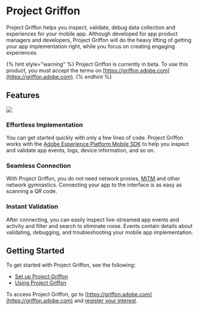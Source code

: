 # Project Griffon

Project Griffon helps you inspect, validate, debug data collection and experiences for your mobile app. Although developed for app product managers and developers, Project Griffon will do the heavy lifting of getting your app implementation right, while you focus on creating engaging experiences.

{% hint style="warning" %}
Project Griffon is currently in beta. To use this product, you must accept the terms on [https://griffon.adobe.com](https://griffon.adobe.com).
{% endhint %}


## Features

![](../../.gitbook/assets/ezgif.com-video-to-gif.gif)

### Effortless Implementation

You can get started quickly with only a few lines of code. Project Griffon works with the [Adobe Experience Platform Mobile SDK](../../) to help you inspect and validate app events, logs, device information, and so on.

### Seamless Connection

With Project Griffon, you do not need network proxies, [MiTM](https://en.wikipedia.org/wiki/Man-in-the-middle_attack) and other network gymnastics. Connecting your app to the interface is as easy as scanning a QR code.

### Instant Validation

After connecting, you can easily inspect live-streamed app events and activity and filter and search to eliminate noise. Events contain details about validating, debugging, and troubleshooting  your mobile app implementation.

## Getting Started

To get started with Project Griffon, see the following:

* [Set up Project Griffon](set-up-project-griffon.md)
* [Using Project Griffon](using-project-griffon.md)

To access Project Griffon, go to [https://griffon.adobe.com](https://griffon.adobe.com) and [register your interest](https://forms.office.com/Pages/ResponsePage.aspx?id=Wht7-jR7h0OUrtLBeN7O4UJN9zAhIEhJr3PBfyMf9wdUMjNHTjVCVUJXUDM0VUIzOUFWMk9RNlBLRC4u).

